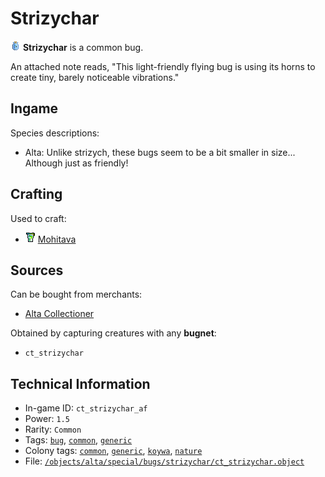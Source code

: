# Strizychar

<img src="https://raw.githubusercontent.com/Ceterai/Enternia/main/objects/alta/special/bugs/strizychar/icon.png" alt="Strizychar icon" loading="lazy" height="16px" width="auto" /> **Strizychar** is a common bug.

An attached note reads, "This light-friendly flying bug is using its horns to create tiny, barely noticeable vibrations."

## Ingame

Species descriptions:

- Alta: Unlike strizych, these bugs seem to be a bit smaller in size... Although just as friendly!

## Crafting

Used to craft:

- <img src="https://raw.githubusercontent.com/Ceterai/Enternia/main/items/generic/food/tier4/ct_mohitava_cocktail.png" alt="Mohitava icon" loading="lazy" height="16px" width="auto" /> [Mohitava](https://ceterai.github.io/MyEnternia/Wiki/Mohitava)

## Sources

Can be bought from merchants:

- [Alta Collectioner](https://ceterai.github.io/MyEnternia/Wiki/AltaCollectioner)

Obtained by capturing creatures with any **bugnet**:

- `ct_strizychar`

## Technical Information

- In-game ID: `ct_strizychar_af`
- Power: `1.5`
- Rarity: `Common`
- Tags: [`bug`](https://ceterai.github.io/MyEnternia/Wiki/Tags/Bug), [`common`](https://ceterai.github.io/MyEnternia/Wiki/Tags/Common), [`generic`](https://ceterai.github.io/MyEnternia/Wiki/Tags/Generic)
- Colony tags: [`common`](https://ceterai.github.io/MyEnternia/Wiki/Tags/Common), [`generic`](https://ceterai.github.io/MyEnternia/Wiki/Tags/Generic), [`koywa`](https://ceterai.github.io/MyEnternia/Wiki/Tags/Koywa), [`nature`](https://ceterai.github.io/MyEnternia/Wiki/Tags/Nature)
- File: [`/objects/alta/special/bugs/strizychar/ct_strizychar.object`](https://github.com/Ceterai/Enternia/blob/main/objects/alta/special/bugs/strizychar/ct_strizychar.object)
